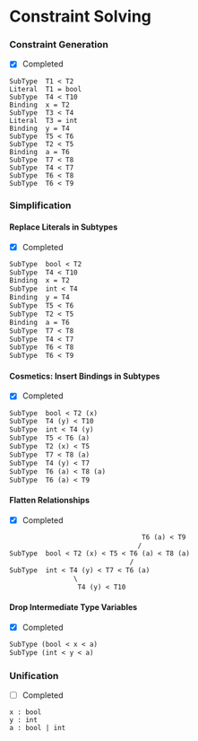 # Constraint Solving

### Constraint Generation

- [x] Completed

```
SubType  T1 < T2
Literal  T1 = bool
SubType  T4 < T10
Binding  x = T2
SubType  T3 < T4
Literal  T3 = int
Binding  y = T4
SubType  T5 < T6
SubType  T2 < T5
Binding  a = T6
SubType  T7 < T8
SubType  T4 < T7
SubType  T6 < T8
SubType  T6 < T9
```

### Simplification

#### Replace Literals in Subtypes

- [x] Completed

```diff
SubType  bool < T2
SubType  T4 < T10
Binding  x = T2
SubType  int < T4
Binding  y = T4
SubType  T5 < T6
SubType  T2 < T5
Binding  a = T6
SubType  T7 < T8
SubType  T4 < T7
SubType  T6 < T8
SubType  T6 < T9
```

#### Cosmetics: Insert Bindings in Subtypes

- [x] Completed

```diff
SubType  bool < T2 (x)
SubType  T4 (y) < T10
SubType  int < T4 (y)
SubType  T5 < T6 (a)
SubType  T2 (x) < T5
SubType  T7 < T8 (a)
SubType  T4 (y) < T7
SubType  T6 (a) < T8 (a)
SubType  T6 (a) < T9
```

#### Flatten Relationships

- [x] Completed

```diff
                                 T6 (a) < T9
                                /
SubType  bool < T2 (x) < T5 < T6 (a) < T8 (a)
                              /
SubType  int < T4 (y) < T7 < T6 (a)
                \
                 T4 (y) < T10
```

#### Drop Intermediate Type Variables

- [x] Completed

```diff
SubType (bool < x < a)
SubType (int < y < a)
```

### Unification

- [ ] Completed

```
x : bool
y : int
a : bool | int
```
